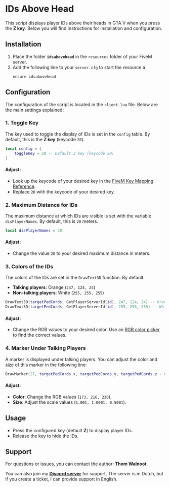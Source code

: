 # IDs Above Head

This script displays player IDs above their heads in GTA V when you press the **Z key**. Below you will find instructions for installation and configuration.

## Installation

1. Place the folder **`idsabovehead`** in the `resources` folder of your FiveM server.
2. Add the following line to your `server.cfg` to start the resource:á
   ```
   ensure idsabovehead
   ```

## Configuration

The configuration of the script is located in the `client.lua` file. Below are the main settings explained:

### 1. **Toggle Key**
The key used to toggle the display of IDs is set in the `config` table. By default, this is the **Z key** (keycode `20`).

```lua
local config = {
    toggleKey = 20 -- Default Z key (keycode 20)
}
```

#### Adjust:
- Look up the keycode of your desired key in the [FiveM Key Mapping Reference](https://docs.fivem.net/docs/game-references/controls/).
- Replace `20` with the keycode of your desired key.

### 2. **Maximum Distance for IDs**
The maximum distance at which IDs are visible is set with the variable `disPlayerNames`. By default, this is `20` meters.

```lua
local disPlayerNames = 20
```

#### Adjust:
- Change the value `20` to your desired maximum distance in meters.

### 3. **Colors of the IDs**
The colors of the IDs are set in the `DrawText3D` function. By default:
- **Talking players**: Orange (`247, 124, 24`)
- **Non-talking players**: White (`255, 255, 255`)

```lua
DrawText3D(targetPedCords, GetPlayerServerId(id), 247, 124, 24) -- Orange
DrawText3D(targetPedCords, GetPlayerServerId(id), 255, 255, 255) -- White
```

#### Adjust:
- Change the RGB values to your desired color. Use an [RGB color picker](https://www.w3schools.com/colors/colors_picker.asp) to find the correct values.

### 4. **Marker Under Talking Players**
A marker is displayed under talking players. You can adjust the color and size of this marker in the following line:

```lua
DrawMarker(27, targetPedCords.x, targetPedCords.y, targetPedCords.z - 0.97, 0, 0, 0, 0, 0, 0, 1.001, 1.0001, 0.5001, 173, 216, 230, 100, 0, 0, 0, 0)
```

#### Adjust:
- **Color**: Change the RGB values (`173, 216, 230`).
- **Size**: Adjust the scale values (`1.001, 1.0001, 0.5001`).

## Usage

- Press the configured key (default **Z**) to display player IDs.
- Release the key to hide the IDs.

## Support

For questions or issues, you can contact the author: **Thom Walnoot**.

You can also join my **[Discord server](https://discord.gg/KBvNkunj)** for support. The server is in Dutch, but if you create a ticket, I can provide support in English.
